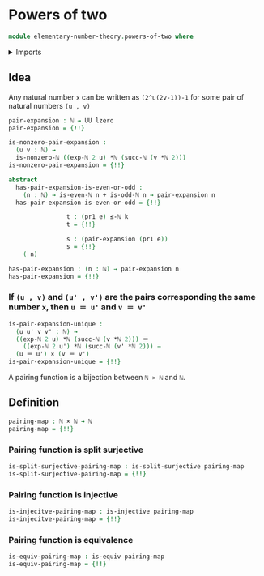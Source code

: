 # Powers of two

```agda
module elementary-number-theory.powers-of-two where
```

<details><summary>Imports</summary>

```agda
open import elementary-number-theory.addition-natural-numbers
open import elementary-number-theory.divisibility-natural-numbers
open import elementary-number-theory.exponentiation-natural-numbers
open import elementary-number-theory.inequality-natural-numbers
open import elementary-number-theory.multiplication-natural-numbers
open import elementary-number-theory.natural-numbers
open import elementary-number-theory.parity-natural-numbers
open import elementary-number-theory.strong-induction-natural-numbers

open import foundation.action-on-identifications-functions
open import foundation.dependent-pair-types
open import foundation.equality-cartesian-product-types
open import foundation.function-types
open import foundation.split-surjective-maps
open import foundation.transport-along-identifications
open import foundation.universe-levels

open import foundation-core.cartesian-product-types
open import foundation-core.coproduct-types
open import foundation-core.empty-types
open import foundation-core.equivalences
open import foundation-core.identity-types
open import foundation-core.injective-maps
```

</details>

## Idea

Any natural number `x` can be written as `(2^u(2v-1))-1` for some pair of
natural numbers `(u , v)`

```agda
pair-expansion : ℕ → UU lzero
pair-expansion = {!!}

is-nonzero-pair-expansion :
  (u v : ℕ) →
  is-nonzero-ℕ ((exp-ℕ 2 u) *ℕ (succ-ℕ (v *ℕ 2)))
is-nonzero-pair-expansion = {!!}

abstract
  has-pair-expansion-is-even-or-odd :
    (n : ℕ) → is-even-ℕ n + is-odd-ℕ n → pair-expansion n
  has-pair-expansion-is-even-or-odd = {!!}

                t : (pr1 e) ≤-ℕ k
                t = {!!}

                s : (pair-expansion (pr1 e))
                s = {!!}
    ( n)

has-pair-expansion : (n : ℕ) → pair-expansion n
has-pair-expansion = {!!}
```

### If `(u , v)` and `(u' , v')` are the pairs corresponding the same number `x`, then `u ＝ u'` and `v ＝ v'`

```agda
is-pair-expansion-unique :
  (u u' v v' : ℕ) →
  ((exp-ℕ 2 u) *ℕ (succ-ℕ (v *ℕ 2))) ＝
    ((exp-ℕ 2 u') *ℕ (succ-ℕ (v' *ℕ 2))) →
  (u ＝ u') × (v ＝ v')
is-pair-expansion-unique = {!!}
```

A pairing function is a bijection between `ℕ × ℕ` and `ℕ`.

## Definition

```agda
pairing-map : ℕ × ℕ → ℕ
pairing-map = {!!}
```

### Pairing function is split surjective

```agda
is-split-surjective-pairing-map : is-split-surjective pairing-map
is-split-surjective-pairing-map = {!!}
```

### Pairing function is injective

```agda
is-injecitve-pairing-map : is-injective pairing-map
is-injecitve-pairing-map = {!!}
```

### Pairing function is equivalence

```agda
is-equiv-pairing-map : is-equiv pairing-map
is-equiv-pairing-map = {!!}
```
